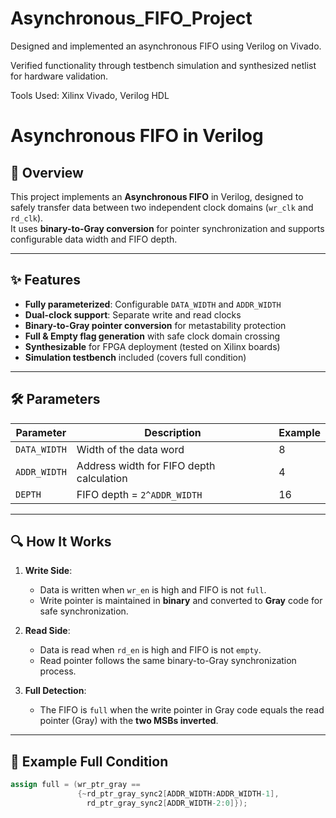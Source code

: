 # Asynchronous_FIFO_Project
 Designed and implemented an asynchronous FIFO using Verilog on Vivado.
 
 Verified functionality through testbench simulation and synthesized netlist for hardware validation. 
 
 Tools Used:  Xilinx Vivado, Verilog HDL
# Asynchronous FIFO in Verilog

## 📌 Overview
This project implements an **Asynchronous FIFO** in Verilog, designed to safely transfer data between two independent clock domains (`wr_clk` and `rd_clk`).  
It uses **binary-to-Gray conversion** for pointer synchronization and supports configurable data width and FIFO depth.

---

## ✨ Features
- **Fully parameterized**: Configurable `DATA_WIDTH` and `ADDR_WIDTH`
- **Dual-clock support**: Separate write and read clocks
- **Binary-to-Gray pointer conversion** for metastability protection
- **Full & Empty flag generation** with safe clock domain crossing
- **Synthesizable** for FPGA deployment (tested on Xilinx boards)
- **Simulation testbench** included (covers full condition)

---

## 🛠 Parameters
| Parameter     | Description                              | Example |
|---------------|------------------------------------------|---------|
| `DATA_WIDTH`  | Width of the data word                   | 8       |
| `ADDR_WIDTH`  | Address width for FIFO depth calculation | 4       |
| `DEPTH`       | FIFO depth = `2^ADDR_WIDTH`              | 16      |

---

## 🔍 How It Works
1. **Write Side**:
   - Data is written when `wr_en` is high and FIFO is not `full`.
   - Write pointer is maintained in **binary** and converted to **Gray** code for safe synchronization.

2. **Read Side**:
   - Data is read when `rd_en` is high and FIFO is not `empty`.
   - Read pointer follows the same binary-to-Gray synchronization process.

3. **Full Detection**:
   - The FIFO is `full` when the write pointer in Gray code equals the read pointer (Gray) with the **two MSBs inverted**.

---

## 📜 Example Full Condition
```verilog
assign full = (wr_ptr_gray == 
               {~rd_ptr_gray_sync2[ADDR_WIDTH:ADDR_WIDTH-1],
                 rd_ptr_gray_sync2[ADDR_WIDTH-2:0]});
